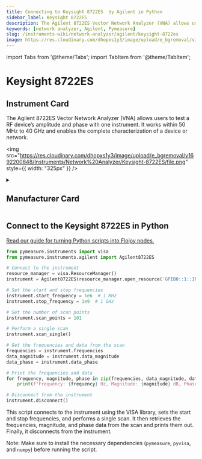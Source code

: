 ```yaml
---
title: Connecting to Keysight 8722ES  by Agilent in Python
sidebar_label: Keysight 8722ES 
description: The Agilent 8722ES Vector Network Analyzer (VNA) allows users to test a RF device’s amplitude and phase with one instrument. It works within 50 MHz to 40 GHz and enables the complete characterization of a device or network.
keywords: [network analyzer, Agilent, Pymeasure]
slug: /instruments-wiki/network-analyzer/agilent/keysight-8722es
image: https://res.cloudinary.com/dhopxs1y3/image/upload/e_bgremoval/v1692200848/Instruments/Network%20Analyzer/Keysight-8722ES/file.png
---
```


import Tabs from '@theme/Tabs';
import TabItem from '@theme/TabItem';

# Keysight 8722ES 

## Instrument Card

<div className="flex">

<div>

The Agilent 8722ES Vector Network Analyzer (VNA) allows users to test a RF device’s amplitude and phase with one instrument. It works within 50 MHz to 40 GHz and enables the complete characterization of a device or network.

</div>

<img src="https://res.cloudinary.com/dhopxs1y3/image/upload/e_bgremoval/v1692200848/Instruments/Network%20Analyzer/Keysight-8722ES/file.png" style={{ width: "325px" }} />

</div>

<details>
<summary><h2>Manufacturer Card</h2></summary>

<img src="https://res.cloudinary.com/dhopxs1y3/image/upload/e_bgremoval/v1692126006/Instruments/Vendor%20Logos/Agilent.png" style={{ width: "100%", height: "150px",objectFit: "cover" }} />

Keysight Technologies, or Keysight, is an American company that manufactures electronics test and measurement equipment and software. <a href="https://www.keysight.com/us/en/home.html">Website</a>.

<ul>
  <li>Headquarters: USA</li>
  <li>Yearly Revenue (millions, USD): 5420.0</li>
</ul>
</details>

## Connect to the Keysight 8722ES  in Python

[Read our guide for turning Python scripts into Flojoy nodes.](https://docs.flojoy.ai/custom-nodes/creating-custom-node/)


<Tabs>
<TabItem value="Pymeasure" label="Pymeasure">


```python
from pymeasure.instruments import visa
from pymeasure.instruments.agilent import Agilent8722ES

# Connect to the instrument
resource_manager = visa.ResourceManager()
instrument = Agilent8722ES(resource_manager.open_resource('GPIB0::1::INSTR'))

# Set the start and stop frequencies
instrument.start_frequency = 1e6  # 1 MHz
instrument.stop_frequency = 1e9  # 1 GHz

# Set the number of scan points
instrument.scan_points = 101

# Perform a single scan
instrument.scan_single()

# Get the frequencies and data from the scan
frequencies = instrument.frequencies
data_magnitude = instrument.data_magnitude
data_phase = instrument.data_phase

# Print the frequencies and data
for frequency, magnitude, phase in zip(frequencies, data_magnitude, data_phase):
    print(f"Frequency: {frequency} Hz, Magnitude: {magnitude} dB, Phase: {phase} degrees")

# Disconnect from the instrument
instrument.disconnect()
```

This script connects to the instrument using the VISA library, sets the start and stop frequencies, and performs a single scan. It then retrieves the frequencies, magnitude, and phase data from the scan and prints them out. Finally, it disconnects from the instrument.

Note: Make sure to install the necessary dependencies (`pymeasure`, `pyvisa`, and `numpy`) before running the script.

</TabItem>
</Tabs>